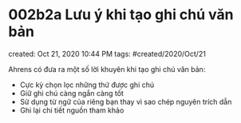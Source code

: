 # 002b2a Lưu ý khi tạo ghi chú văn bản

created: Oct 21, 2020 10:44 PM
tags: #created/2020/Oct/21

Ahrens có đưa ra một số lời khuyên khi tạo ghi chú văn bản:
- Cực kỳ chọn lọc những thứ được ghi chú
- Giữ ghi chú càng ngắn càng tốt
- Sử dụng từ ngữ của riêng bạn thay vì sao chép nguyên trích dẫn
- Ghi lại chi tiết nguồn tham khảo